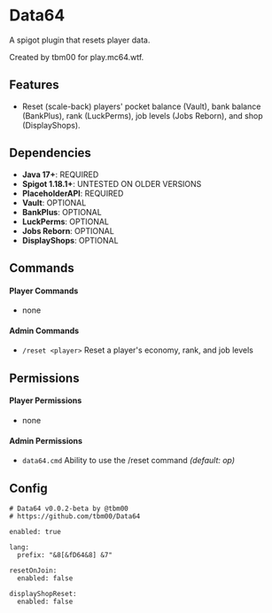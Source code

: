 # Data64
A spigot plugin that resets player data.

Created by tbm00 for play.mc64.wtf.


## Features
- Reset (scale-back) players' pocket balance (Vault), bank balance (BankPlus), rank (LuckPerms), job levels (Jobs Reborn), and shop (DisplayShops).


## Dependencies
- **Java 17+**: REQUIRED
- **Spigot 1.18.1+**: UNTESTED ON OLDER VERSIONS
- **PlaceholderAPI**: REQUIRED
- **Vault**: OPTIONAL
- **BankPlus**: OPTIONAL
- **LuckPerms**: OPTIONAL
- **Jobs Reborn**: OPTIONAL
- **DisplayShops**: OPTIONAL


## Commands
#### Player Commands
- none

#### Admin Commands
- `/reset <player>` Reset a player's economy, rank, and job levels


## Permissions
#### Player Permissions
- none

#### Admin Permissions
- `data64.cmd` Ability to use the /reset command *(default: op)*


## Config
```
# Data64 v0.0.2-beta by @tbm00
# https://github.com/tbm00/Data64

enabled: true

lang:
  prefix: "&8[&fD64&8] &7"

resetOnJoin:
  enabled: false

displayShopReset:
  enabled: false
```